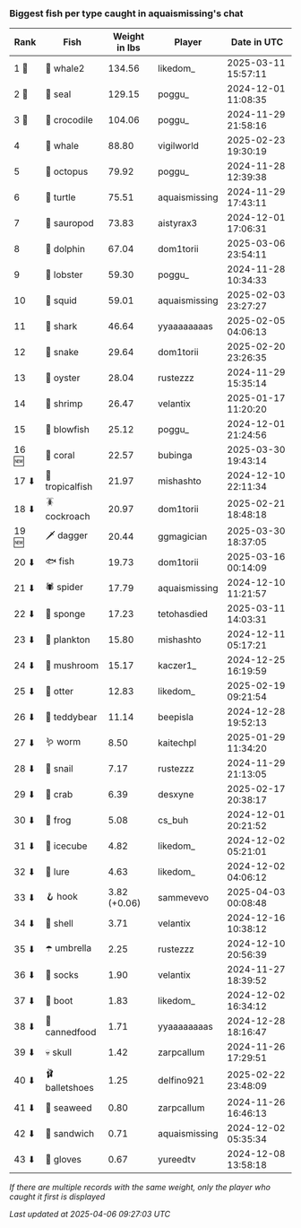 ### Biggest fish per type caught in aquaismissing's chat
| Rank | Fish | Weight in lbs | Player | Date in UTC |
|------|--------|-----------|---------|------|
| 1 🥇  | 🐋 whale2 | 134.56 | likedom_ | 2025-03-11 15:57:11 |
| 2 🥈  | 🦭 seal | 129.15 | poggu_ | 2024-12-01 11:08:35 |
| 3 🥉  | 🐊 crocodile | 104.06 | poggu_ | 2024-11-29 21:58:16 |
| 4  | 🐳 whale | 88.80 | vigilworld | 2025-02-23 19:30:19 |
| 5  | 🐙 octopus | 79.92 | poggu_ | 2024-11-28 12:39:38 |
| 6  | 🐢 turtle | 75.51 | aquaismissing | 2024-11-29 17:43:11 |
| 7  | 🦕 sauropod | 73.83 | aistyrax3 | 2024-12-01 17:06:31 |
| 8  | 🐬 dolphin | 67.04 | dom1torii | 2025-03-06 23:54:11 |
| 9  | 🦞 lobster | 59.30 | poggu_ | 2024-11-28 10:34:33 |
| 10  | 🦑 squid | 59.01 | aquaismissing | 2025-02-03 23:27:27 |
| 11  | 🦈 shark | 46.64 | yyaaaaaaaas | 2025-02-05 04:06:13 |
| 12  | 🐍 snake | 29.64 | dom1torii | 2025-02-20 23:26:35 |
| 13  | 🦪 oyster | 28.04 | rustezzz | 2024-11-29 15:35:14 |
| 14  | 🦐 shrimp | 26.47 | velantix | 2025-01-17 11:20:20 |
| 15  | 🐡 blowfish | 25.12 | poggu_ | 2024-12-01 21:24:56 |
| 16 🆕 | 🪸 coral | 22.57 | bubinga | 2025-03-30 19:43:14 |
| 17 ⬇ | 🐠 tropicalfish | 21.97 | mishashto | 2024-12-10 22:11:34 |
| 18 ⬇ | 🪳 cockroach | 20.97 | dom1torii | 2025-02-21 18:48:18 |
| 19 🆕 | 🗡️ dagger | 20.44 | ggmagician | 2025-03-30 18:37:05 |
| 20 ⬇ | 🐟 fish | 19.73 | dom1torii | 2025-03-16 00:14:09 |
| 21 ⬇ | 🕷️ spider | 17.79 | aquaismissing | 2024-12-10 11:21:57 |
| 22 ⬇ | 🧽 sponge | 17.23 | tetohasdied | 2025-03-11 14:03:31 |
| 23 ⬇ | 🦠 plankton | 15.80 | mishashto | 2024-12-11 05:17:21 |
| 24 ⬇ | 🍄 mushroom | 15.17 | kaczer1_ | 2024-12-25 16:19:59 |
| 25 ⬇ | 🦦 otter | 12.83 | likedom_ | 2025-02-19 09:21:54 |
| 26 ⬇ | 🧸 teddybear | 11.14 | beepisla | 2024-12-28 19:52:13 |
| 27 ⬇ | 🪱 worm | 8.50 | kaitechpl | 2025-01-29 11:34:20 |
| 28 ⬇ | 🐌 snail | 7.17 | rustezzz | 2024-11-29 21:13:05 |
| 29 ⬇ | 🦀 crab | 6.39 | desxyne | 2025-02-17 20:38:17 |
| 30 ⬇ | 🐸 frog | 5.08 | cs_buh | 2024-12-01 20:21:52 |
| 31 ⬇ | 🧊 icecube | 4.82 | likedom_ | 2024-12-02 05:21:01 |
| 32 ⬇ | 🎏 lure | 4.63 | likedom_ | 2024-12-02 04:06:12 |
| 33 ⬇ | 🪝 hook | 3.82 (+0.06) | sammevevo | 2025-04-03 00:08:48 |
| 34 ⬇ | 🐚 shell | 3.71 | velantix | 2024-12-16 10:38:12 |
| 35 ⬇ | ☂️ umbrella | 2.25 | rustezzz | 2024-12-10 20:56:39 |
| 36 ⬇ | 🧦 socks | 1.90 | velantix | 2024-11-27 18:39:52 |
| 37 ⬇ | 👢 boot | 1.83 | likedom_ | 2024-12-02 16:34:12 |
| 38 ⬇ | 🥫 cannedfood | 1.71 | yyaaaaaaaas | 2024-12-28 18:16:47 |
| 39 ⬇ | 💀 skull | 1.42 | zarpcallum | 2024-11-26 17:29:51 |
| 40 ⬇ | 🩰 balletshoes | 1.25 | delfino921 | 2025-02-22 23:48:09 |
| 41 ⬇ | 🌿 seaweed | 0.80 | zarpcallum | 2024-11-26 16:46:13 |
| 42 ⬇ | 🥪 sandwich | 0.71 | aquaismissing | 2024-12-02 05:35:34 |
| 43 ⬇ | 🧤 gloves | 0.67 | yureedtv | 2024-12-08 13:58:18 |

_If there are multiple records with the same weight, only the player who caught it first is displayed_

_Last updated at 2025-04-06 09:27:03 UTC_